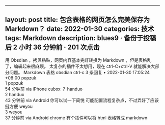  ---
 layout: post
 title:  包含表格的网页怎么完美保存为 Markdown？
 date:   2022-01-30
 categories: 技术
 tags: Markdown
 description: blues9 · 备份于投稿后 2 小时 36 分钟前 · 201 次点击
 ---
用 Obsdian ，拷贝粘贴，网页内容基本完好转换为 Markdown ，但是表格乱了，编辑起来很麻烦。 太复杂的插件不太想用，现在 ctrl-C+ctrl-V 就能解决大部分问题。
Markdown 表格 obsdian ctrl-c
3 条回复  •  2022-01-30 17:05:24 +08:00
popzuk 		
    1
popzuk  
   54 分钟前 via iPhone
cubox ？
handuo 		
    2
handuo  
   43 分钟前 via Android
你可以试一下简悦 可能配置流程复杂点，不过弄好了应该挺方便
weyou 		
    3
weyou  
   37 分钟前 via Android
chrome 有个插件可以将 html 表格转成 markdown
